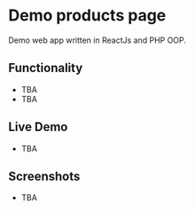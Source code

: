 # Demo products page
Demo web app written in ReactJs and PHP OOP.

## Functionality
- TBA
- TBA

## Live Demo
- TBA

## Screenshots
- TBA
